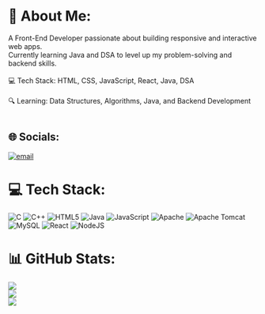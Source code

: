 # 💫 About Me:
A Front-End Developer passionate about building responsive and interactive web apps. <br>Currently learning Java and DSA to level up my problem-solving and backend skills.<br><br>💻 Tech Stack: HTML, CSS, JavaScript, React, Java, DSA<br><br>🔍 Learning: Data Structures, Algorithms, Java, and Backend Development<br><br>


## 🌐 Socials:
[![email](https://img.shields.io/badge/Email-D14836?logo=gmail&logoColor=white)](mailto:riyaraikwar60@email.com) 

# 💻 Tech Stack:
![C](https://img.shields.io/badge/c-%2300599C.svg?style=for-the-badge&logo=c&logoColor=white) ![C++](https://img.shields.io/badge/c++-%2300599C.svg?style=for-the-badge&logo=c%2B%2B&logoColor=white) ![HTML5](https://img.shields.io/badge/html5-%23E34F26.svg?style=for-the-badge&logo=html5&logoColor=white) ![Java](https://img.shields.io/badge/java-%23ED8B00.svg?style=for-the-badge&logo=openjdk&logoColor=white) ![JavaScript](https://img.shields.io/badge/javascript-%23323330.svg?style=for-the-badge&logo=javascript&logoColor=%23F7DF1E) ![Apache](https://img.shields.io/badge/apache-%23D42029.svg?style=for-the-badge&logo=apache&logoColor=white) ![Apache Tomcat](https://img.shields.io/badge/apache%20tomcat-%23F8DC75.svg?style=for-the-badge&logo=apache-tomcat&logoColor=black) ![MySQL](https://img.shields.io/badge/mysql-4479A1.svg?style=for-the-badge&logo=mysql&logoColor=white) ![React](https://img.shields.io/badge/react-%2320232a.svg?style=for-the-badge&logo=react&logoColor=%2361DAFB) ![NodeJS](https://img.shields.io/badge/node.js-6DA55F?style=for-the-badge&logo=node.js&logoColor=white)
# 📊 GitHub Stats:
![](https://github-readme-stats.vercel.app/api?username=Riya-1134&theme=prussian&hide_border=false&include_all_commits=true&count_private=true)<br/>
![](https://nirzak-streak-stats.vercel.app/?user=Riya-1134&theme=prussian&hide_border=false)<br/>
![](https://github-readme-stats.vercel.app/api/top-langs/?username=Riya-1134&theme=prussian&hide_border=false&include_all_commits=true&count_private=true&layout=compact)

